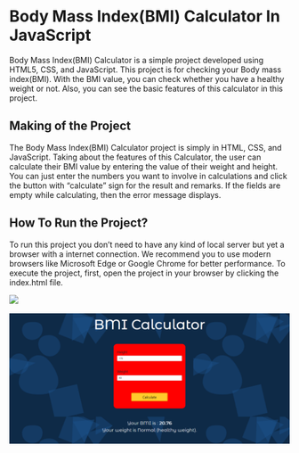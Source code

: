 
# Body Mass Index(BMI) Calculator In JavaScript

Body Mass Index(BMI) Calculator is a simple project developed using HTML5, CSS, and JavaScript. This project is for checking your Body mass index(BMI). With the BMI value, you can check whether you have a healthy weight or not. Also, you can see the basic features of this calculator in this project.

## Making of the Project

The Body Mass Index(BMI) Calculator project is simply in HTML, CSS, and JavaScript. Taking about the features of this Calculator, the user can calculate their BMI value by entering the value of their weight and height. You can just enter the numbers you want to involve in calculations and click the button with “calculate” sign for the result and remarks. If the fields are empty while calculating, then the error message displays.

## How To Run the Project?

To run this project you don’t need to have any kind of local server but yet a browser with a internet connection. We recommend you to use modern browsers like Microsoft Edge or Google Chrome for better performance. To execute the project, first, open the project in your browser by clicking the index.html file.

![](images/Screenshot%203.png)

![](images/Screenshot%202.png)